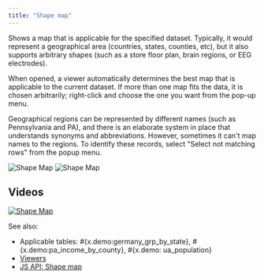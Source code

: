 ```yaml
---
title: "Shape map"
---
```


Shows a map that is applicable for the specified dataset. Typically, it would represent a geographical area (countries,
states, counties, etc), but it also supports arbitrary shapes (such as a store floor plan, brain regions, or EEG
electrodes).

When opened, a viewer automatically determines the best map that is applicable to the current dataset. If more than one
map fits the data, it is chosen arbitrarily; right-click and choose the one you want from the pop-up menu.

Geographical regions can be represented by different names (such as Pennsylvania and PA), and there is an elaborate
system in place that understands synonyms and abbreviations. However, sometimes it can't map names to the regions. To
identify these records, select
"Select not matching rows" from the popup menu.

![Shape Map](../../uploads/viewers/shape-map-pa-counties.png "Shape Map")
![Shape Map](../../uploads/viewers/shape-map-plate.png "Shape Map")

## Videos

[![Shape Map](../../uploads/youtube/visualizations2.png "Open on Youtube")](https://www.youtube.com/watch?v=7MBXWzdC0-I&t=3650s)

See also:

* Applicable tables: #{x.demo:germany_grp_by_state}, #{x.demo:pa_income_by_county}, #{x.demo:
  ua_population}
* [Viewers](../viewers/viewers.md)
* [JS API: Shape map](https://public.datagrok.ai/js/samples/ui/viewers/types/shape-map)
